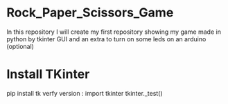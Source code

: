 # Rock_Paper_Scissors_Game
 In this repository I will create my first repository showing my game made in python by tkinter GUI and an extra to turn on some leds on an arduino (optional)
# Install TKinter
 pip install tk
 verfy version :
   import tkinter 
   tkinter._test()
